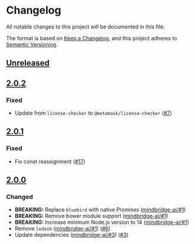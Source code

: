 # Changelog
All notable changes to this project will be documented in this file.

The format is based on [Keep a Changelog](https://keepachangelog.com/en/1.0.0/),
and this project adheres to [Semantic Versioning](https://semver.org/spec/v2.0.0.html).

## [Unreleased]

## [2.0.2]
### Fixed
- Update from `license-checker` to `@metamask/license-checker` ([#7](https://github.com/MetaMask/oss-attribution-generator/pull/7))

## [2.0.1]
### Fixed
- Fix const reassignment ([#17](https://github.com/MetaMask/oss-attribution-generator/pull/17))

## [2.0.0]
### Changed
- **BREAKING:** Replace `bluebird` with native Promises ([mindbridge-ai/#1](https://github.com/mindbridge-ai/oss-attribution-generator/pull/1))
- **BREAKING:** Remove bower module support ([mindbridge-ai/#1](https://github.com/mindbridge-ai/oss-attribution-generator/pull/1))
- **BREAKING:** Increase minimum Node.js version to 14 ([mindbridge-ai/#1](https://github.com/mindbridge-ai/oss-attribution-generator/pull/1))
- Remove `lodash` ([mindbridge-ai/#1](https://github.com/mindbridge-ai/oss-attribution-generator/pull/1)) ([#6](https://github.com/MetaMask/oss-attribution-generator/pull/6))
- Update dependencies ([mindbridge-ai/#3](https://github.com/mindbridge-ai/oss-attribution-generator/pull/3)) ([#3](https://github.com/MetaMask/oss-attribution-generator/pull/3))

[Unreleased]: https://github.com/MetaMask/oss-attribution-generator/compare/v2.0.2...HEAD
[2.0.2]: https://github.com/MetaMask/oss-attribution-generator/compare/v2.0.1...v2.0.2
[2.0.1]: https://github.com/MetaMask/oss-attribution-generator/compare/v2.0.0...v2.0.1
[2.0.0]: https://github.com/MetaMask/oss-attribution-generator/releases/tag/v2.0.0
